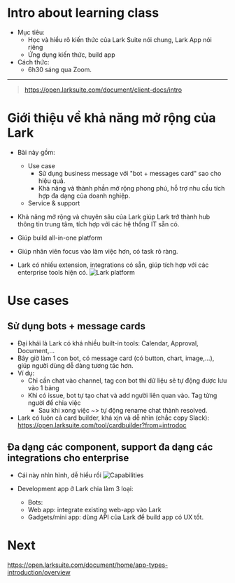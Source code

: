 # Intro about learning class
- Mục tiêu: 
  - Học và hiểu rõ kiến thức của Lark Suite nói chung, Lark App nói riêng
  - Ứng dụng kiến thức, build app
- Cách thức:
  - 6h30 sáng qua Zoom.
---
> https://open.larksuite.com/document/client-docs/intro

# Giới thiệu về khả năng mở rộng của Lark
- Bài này gồm:
  - Use case
    - Sử dụng business message với "bot + messages card" sao cho hiệu quả.
    - Khả năng và thành phần mở rộng phong phú, hỗ trợ nhu cầu tích hợp đa dạng của doanh nghiệp.
  - Service & support

- Khả năng mở rộng và chuyên sâu của Lark  giúp Lark trở thành hub thông tin trung tâm, tích hợp với các hệ thống IT sẵn có.
- Giúp build all-in-one platform
- Giúp nhân viên focus vào làm việc hơn, có task rõ ràng.
- Lark có nhiều extension, integrations có sẵn, giúp tích hợp với các enterprise tools hiện có.
![Lark platform](https://minhphong306.wordpress.com/wp-content/uploads/2024/07/lark-platform.png)

# Use cases
## Sử dụng bots + message cards
- Đại khái là Lark có khá nhiều built-in tools: Calendar, Approval, Document,...
- Bây giờ làm 1 con bot, có message card (có button, chart, image,...), giúp người dùng dễ dàng tương tác hơn.
- Ví dụ:
  - Chỉ cần chat vào channel, tag con bot thì dữ liệu sẽ tự động được lưu vào 1 bảng
  - Khi có issue, bot tự tạo chat và add người liên quan vào. Tag từng người để chia việc
    - Sau khi xong việc ~> tự động rename chat thành resolved.
- Lark có luôn cả card builder, khá xịn và dễ nhìn (chắc copy Slack): https://open.larksuite.com/tool/cardbuilder?from=introdoc

## Đa dạng các component, support đa dạng các integrations cho enterprise
- Cái này nhìn hình, dễ hiểu rồi
![Capabilities](https://minhphong306.wordpress.com/wp-content/uploads/2024/07/00-capabilities.png)

- Development app ở Lark chia làm 3 loại:
  - Bots:
  - Web app: integrate existing web-app vào Lark
  - Gadgets/mini app: dùng API của Lark để build app có UX tốt.


# Next
https://open.larksuite.com/document/home/app-types-introduction/overview